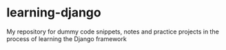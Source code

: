 # learning-django
My repository for dummy code snippets, notes and practice projects in the process of learning the Django framework
